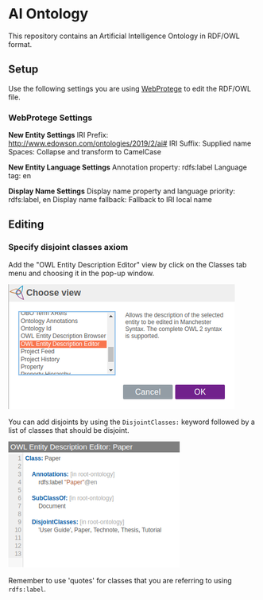 # AI Ontology

This repository contains an Artificial Intelligence Ontology in RDF/OWL format.

## Setup

Use the following settings you are using [WebProtege](https://webprotege.stanford.edu) to edit the RDF/OWL file.

### WebProtege Settings

**New Entity Settings**
IRI Prefix: http://www.edowson.com/ontologies/2019/2/ai#
IRI Suffix: Supplied name
Spaces: Collapse and transform to CamelCase

**New Entity Language Settings**
Annotation property: rdfs:label
Language tag: en

**Display Name Settings**
Display name property and language priority: rdfs:label, en
Display name fallback: Fallback to IRI local name

## Editing

### Specify disjoint classes axiom

Add the "OWL Entity Description Editor" view by click on the Classes tab menu and choosing it in the pop-up window.

![webprotege-classes-choose-view-owl-entity-description-editor.png](image/webprotege/webprotege-classes-choose-view-owl-entity-description-editor.png)

You can add disjoints by using the `DisjointClasses:` keyword followed by a list of classes that should be disjoint.

![webprotege-owl-entity-description-editor-paper.png](image/webprotege/webprotege-owl-entity-description-editor-paper.png)

Remember to use 'quotes' for classes that you are referring to using `rdfs:label`.

